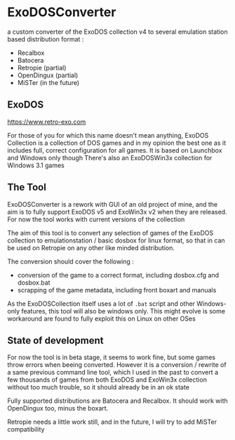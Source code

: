 # ExoDOSConverter

a custom converter of the ExoDOS collection v4 to several emulation station based distribution format : 
 - Recalbox
 - Batocera
 - Retropie (partial)
 - OpenDingux (partial)
 - MiSTer (in the future)

## ExoDOS

https://www.retro-exo.com

For those of you for which this name doesn't mean anything, ExoDOS Collection is a collection of DOS games and in my opinion the best one as it includes full, correct configuration for all games.
It is based on Launchbox and Windows only though
There's also an ExoDOSWin3x collection for Windows 3.1 games

## The Tool

ExoDOSConverter is a rework with GUI of an old project of mine, and the aim is to fully support ExoDOS v5 and ExoWin3x v2 when they are released.
For now the tool works with current versions of the collection

The aim of this tool is to convert any selection of games of the ExoDOS collection to emulationstation / basic dosbox for linux format, so that in can be used on Retropie on any other like minded distribution.

The conversion should cover the following :
 - conversion of the game to a correct format, including dosbox.cfg and dosbox.bat
 - scrapping of the game metadata, including front boxart and manuals

As the ExoDOSCollection itself uses a lot of `.bat` script and other Windows-only features, this tool will also be windows only.
This might evolve is some workaround are found to fully exploit this on Linux on other OSes

## State of development

For now the tool is in beta stage, it seems to work fine, but some games throw errors when beeing converted.
However it is a conversion / rewrite of a same previous command line tool, which I used in the past to convert a few thousands of games from both ExoDOS and ExoWin3x collection without too much trouble, so it should already be in an ok state

Fully supported distributions are Batocera and Recalbox.
It should work with OpenDingux too, minus the boxart.

Retropie needs a little work still, and in the future, I will try to add MiSTer compatibility


